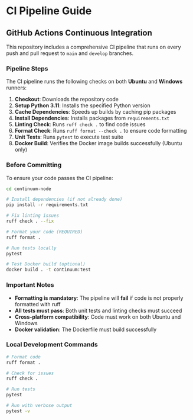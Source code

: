 # CI Pipeline Guide

## GitHub Actions Continuous Integration

This repository includes a comprehensive CI pipeline that runs on every push and pull request to `main` and `develop` branches.

### Pipeline Steps

The CI pipeline runs the following checks on both **Ubuntu** and **Windows** runners:

1. **Checkout**: Downloads the repository code
2. **Setup Python 3.11**: Installs the specified Python version
3. **Cache Dependencies**: Speeds up builds by caching pip packages
4. **Install Dependencies**: Installs packages from `requirements.txt`
5. **Linting Check**: Runs `ruff check .` to find code issues
6. **Format Check**: Runs `ruff format --check .` to ensure code formatting
7. **Unit Tests**: Runs `pytest` to execute test suite
8. **Docker Build**: Verifies the Docker image builds successfully (Ubuntu only)

### Before Committing

To ensure your code passes the CI pipeline:

```bash
cd continuum-node

# Install dependencies (if not already done)
pip install -r requirements.txt

# Fix linting issues
ruff check . --fix

# Format your code (REQUIRED)
ruff format .

# Run tests locally
pytest

# Test Docker build (optional)
docker build . -t continuum:test
```

### Important Notes

- **Formatting is mandatory**: The pipeline will **fail** if code is not properly formatted with ruff
- **All tests must pass**: Both unit tests and linting checks must succeed
- **Cross-platform compatibility**: Code must work on both Ubuntu and Windows
- **Docker validation**: The Dockerfile must build successfully

### Local Development Commands

```bash
# Format code
ruff format .

# Check for issues
ruff check .

# Run tests
pytest

# Run with verbose output
pytest -v
```